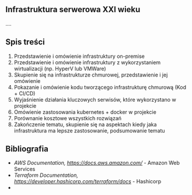 ## Infrastruktura serwerowa XXI wieku

....

## Spis treści

  1. Przedstawienie i omówienie infrastruktury on-premise
  2. Przedstawienie i omówienie infrastruktury z wykorzystaniem wirtualizacji (np. HyperV lub VMWare)
  3. Skupienie się na infrastrukturze chmurowej, przedstawienie i jej omówienie
  4. Pokazanie i omówienie kodu tworzącego infrastrukturę chmurową (Kod + CI/CD)
  5. Wyjaśnienie działania  kluczowych serwisów, które wykorzystano w projekcie
  6. Omówienie zastosowania kubernetes + docker w projekcie
  7. Porównanie kosztowe wszystkich rozwiązań
  8. Zakończenie tematu, skupienie się na aspektach kiedy jaka infrastruktura ma lepsze zastosowanie, podsumowanie tematu

## Bibliografia

* _AWS Documentation, https://docs.aws.amazon.com/_ - Amazon Web Services
* _Terraform Documentation, https://developer.hashicorp.com/terraform/docs_ - Hashicorp
* 
